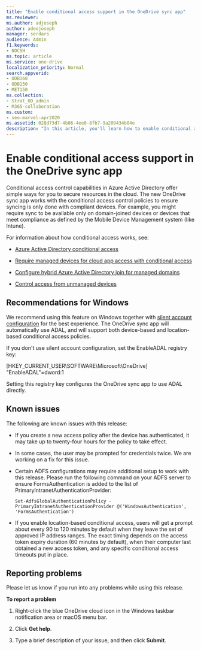 ```yaml
---
title: "Enable conditional access support in the OneDrive sync app"
ms.reviewer: 
ms.author: adjoseph
author: adeejoseph
manager: serdars
audience: Admin
f1.keywords:
- NOCSH
ms.topic: article
ms.service: one-drive
localization_priority: Normal
search.appverid:
- ODB160
- ODB150
- MET150
ms.collection: 
- Strat_OD_admin
- M365-collaboration
ms.custom:
- seo-marvel-apr2020
ms.assetid: 028d73d7-4b86-4ee0-8fb7-9a209434b04e
description: "In this article, you'll learn how to enable conditional access in the new OneDrive sync app."
---
```


# Enable conditional access support in the OneDrive sync app

Conditional access control capabilities in Azure Active Directory offer simple ways for you to secure resources in the cloud. The new OneDrive sync app works with the conditional access control policies to ensure syncing is only done with compliant devices. For example, you might require sync to be available only on domain-joined devices or devices that meet compliance as defined by the Mobile Device Management system (like Intune).
  
For information about how conditional access works, see:
  
- [Azure Active Directory conditional access](/azure/active-directory/conditional-access/)
    
- [Require managed devices for cloud app access with conditional access](/azure/active-directory/conditional-access/require-managed-devices)
    
- [Configure hybrid Azure Active Directory join for managed domains](/azure/active-directory/devices/hybrid-azuread-join-managed-domains)

- [Control access from unmanaged devices](/sharepoint/control-access-from-unmanaged-devices#block-or-limit-access-to-a-specific-sharepoint-site-or-onedrive)
    
## Recommendations for Windows

We recommend using this feature on Windows together with [silent account configuration](use-silent-account-configuration.md) for the best experience. The OneDrive sync app will automatically use ADAL, and will support both device-based and location-based conditional access policies.

If you don't use silent account configuration, set the EnableADAL registry key:

[HKEY_CURRENT_USER\SOFTWARE\Microsoft\OneDrive] 
"EnableADAL"=dword:1

Setting this registry key configures the OneDrive sync app to use ADAL directly.
  
## Known issues

The following are known issues with this release:
  
- If you create a new access policy after the device has authenticated, it may take up to twenty-four hours for the policy to take effect.
    
- In some cases, the user may be prompted for credentials twice. We are working on a fix for this issue.
    
- Certain ADFS configurations may require additional setup to work with this release. Please run the following command on your ADFS server to ensure FormsAuthentication is added to the list of PrimaryIntranetAuthenticationProvider:
    
     `Set-AdfsGlobalAuthenticationPolicy -PrimaryIntranetAuthenticationProvider @('WindowsAuthentication', 'FormsAuthentication')`
    
- If you enable location-based conditional access, users will get a prompt about every 90 to 120 minutes by default when they leave the set of approved IP address ranges. The exact timing depends on the access token expiry duration (60 minutes by default), when their computer last obtained a new access token, and any specific conditional access timeouts put in place.
    
## Reporting problems

Please let us know if you run into any problems while using this release.
  
 **To report a problem**
  
1. Right-click the blue OneDrive cloud icon in the Windows taskbar notification area or macOS menu bar.
    
2. Click **Get help**.
    
3. Type a brief description of your issue, and then click **Submit**. 
